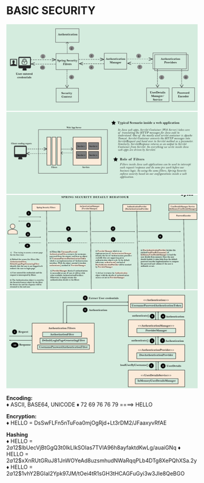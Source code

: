 
# BASIC SECURITY

<div align="center">
<img src="img.png">
<img src="img_1.png">
<img src="img_2.png">
<img src="img_3.png">
</div>

**Encoding:** \
♦ ASCII, BASE64, UNICODE
♦ 72 69 76 76 79 ====> HELLO 

**Encryption:** \
♦ HELLO = DsSwFLFn5nTuFoa0mjOgRjd+Lt3rDM2/JFaaxyvRfAE

**Hashing** \
♦ HELLO = $2a$12$lbUecVjBtGgQ3t0IkLIkSOIas7TVlA96h8ayfaktdKwLg/auaiGNq
♦ HELLO = $2a$12$xXnRUtGRuJ81JnWOYeAd8uzsmhudNWaRqqPLb4DTg8XePQhXSa.2y
♦ HELLO = $2a$12$1vhY2BGIaI2Ypk97JM/tOei4tR1sGH3tHCAGFuGyi3w3JIe8QeBGO
